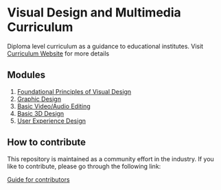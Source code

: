 # Visual Design and Multimedia Curriculum

Diploma level curriculum as a guidance to educational institutes. Visit [Curriculum Website](https://slasscom.github.io/slasscom-visual-design-and-multimedia-curriculum) for more details


## Modules

1. [Foundational Principles of Visual Design](./foundational-principles-of-visual-design/foundational-principles-of-visual-design-module.md)
2. [Graphic Design](./graphic-design/graphic-design-module.md)
3. [Basic Video/Audio Editing](./basic-video-audio-editing/basic-video-audio-editing-module.md)
4. [Basic 3D Design](./basic-3D-design/basic-3D-design-module.md)
5. [User Experience Design](./user-experience-design/user-experience-design-module.md)


## How to contribute

This repository is maintained as a community effort in the industry. If you like to contribute, please go through the following link:

[Guide for contributors](./CONTRIBUTE.md)
